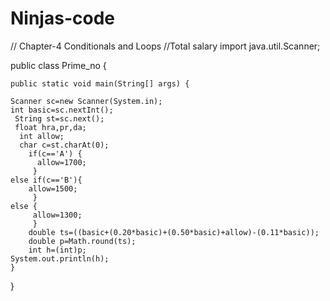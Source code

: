 # Ninjas-code
// Chapter-4 Conditionals and Loops
//Total salary 
import java.util.Scanner;

public class Prime_no {


	public static void main(String[] args) {
		
	Scanner sc=new Scanner(System.in);
	int basic=sc.nextInt();
 	 String st=sc.next();
	 float hra,pr,da;
	  int allow;
	  char c=st.charAt(0);
	    if(c=='A') {
		  allow=1700;
	     }
	else if(c=='B'){
		allow=1500;
	     }
	else {
	     allow=1300;
	     }
	    double ts=((basic+(0.20*basic)+(0.50*basic)+allow)-(0.11*basic));
		double p=Math.round(ts);
		int h=(int)p;
	System.out.println(h);
	}
	

}

